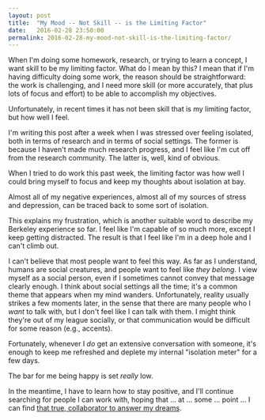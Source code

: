 ```yaml
---
layout: post
title:  "My Mood -- Not Skill -- is the Limiting Factor"
date:   2016-02-28 23:50:00
permalink: 2016-02-28-my-mood-not-skill-is-the-limiting-factor/
---
```


When I'm doing some homework, research, or trying to learn a concept, I want skill to be my limiting
factor. What do I mean by this? I mean that if I'm having difficulty doing some work, the reason
should be straightforward: the work is challenging, and I need more skill (or more accurately, that
plus lots of focus and effort) to be able to accomplish my objectives.

Unfortunately, in recent times it has not been skill that is my limiting factor, but how well I
feel.

I'm writing this post after a week when I was stressed over feeling isolated, both in terms of
research and in terms of social settings. The former is because I haven't made much research
progress, and I feel like I'm cut off from the research community. The latter is, well, kind of
obvious.

When I tried to do work this past week, the limiting factor was how well I could bring myself to
focus and keep my thoughts about isolation at bay.

Almost all of my negative experiences, almost all of my sources of stress and depression, can be
traced back to some sort of isolation.

This explains my frustration, which is another suitable word to describe my Berkeley experience so
far. I feel like I'm capable of so much more, except I keep getting distracted. The result is that I
feel like I'm in a deep hole and I can't climb out.

I can't believe that most people want to feel this way. As far as I understand, humans are
social creatures, and people want to feel like *they belong*. I view myself as a social person, even
if I sometimes cannot convey that message clearly enough. I think about social settings all the
time; it's a common theme that appears when my mind wanders. Unfortunately, reality usually strikes
a few moments later, in the sense that there are many people who I *want* to talk with, but I don't
feel like I can talk with them. I might think they're out of my league socially, or that
communication would be difficult for some reason (e.g., accents).

Fortunately, whenever I *do* get an extensive conversation with someone, it's enough to keep me
refreshed and deplete my internal "isolation meter" for a few days.

The bar for me being happy is set *really* low.

In the meantime, I have to learn how to stay positive, and I'll continue searching for people I can
work with, hoping that ... at ... some ... point ... I can find [that true, collaborator to answer
my dreams][1].

[1]:http://danieltakeshi.github.io/2015-09-02-my-wish-for-the-2015-2016-academic-year-a-true-student-collaborator/

